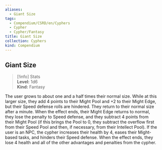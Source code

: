 ```yaml
---
aliases:
  - Giant Size
tags:
  - Compendium/CSRD/en/Cyphers
  - Cypher
  - Cypher/Fantasy
title: Giant Size
collection: Cyphers
kind: Compendium
---
```

## Giant Size  
>[!info] Stats  
> **Level:** 1d6  
> **Kind:** Fantasy
  
The user grows to about one and a half times their normal size. While at this larger size, they add 4 points to their Might Pool and +2 to their Might Edge, but their Speed defense rolls are hindered.  They return to their normal size after a minute. When the effect ends, their Might Edge returns to normal, they lose the penalty to Speed defense, and they subtract 4 points from their Might Pool (if this brings the Pool to 0, they subtract the overflow first from their Speed Pool and then, if necessary, from their Intellect Pool). If the user is an NPC, the cypher increases their health by 4, eases their Might-based tasks, and hinders their Speed defense. When the effect ends, they lose 4 health and all of the other advantages and penalties from the cypher.